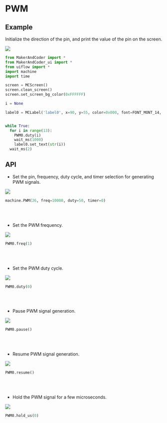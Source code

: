# PWM

## Example

Initialize the direction of the pin, and print the value of the pin on the screen.

<img class="blockly_svg" src="https://makerandcoder.com/MCLab/blockly/hardwares/pwm/uiflow_block_pwm_demo.svg"> 

```python
from MakerAndCoder import *
from MakerAndCoder_ui import *
from uiflow import *
import machine
import time

screen = MCScreen()
screen.clean_screen()
screen.set_screen_bg_color(0xFFFFFF)

i = None

label0 = MCLabel('label0', x=90, y=55, color=0x000, font=FONT_MONT_14, parent=None)


while True:
  for i in range(13):
    PWM0.duty(i)
    wait_ms(1000)
    label0.set_text(str(i))
  wait_ms(2)

```

## API

- Set the pin, frequency, duty cycle, and timer selection for generating PWM signals.
<img class="blockly_svg" src="https://makerandcoder.com/MCLab/blockly/hardwares/pwm/uiflow_block_pwm.svg"> 

```python
machine.PWM(26, freq=10000, duty=50, timer=0)
```
 <br />  <br /> 

- Set the PWM frequency.
<img class="blockly_svg" src="https://makerandcoder.com/MCLab/blockly/hardwares/pwm/uiflow_block_pwm_freq.svg"> 

```python
PWM0.freq(1)
```

 <br />  <br /> 
- Set the PWM duty cycle.
<img class="blockly_svg" src="https://makerandcoder.com/MCLab/blockly/hardwares/pwm/uiflow_block_pwm_duty.svg"> 

```python
PWM0.duty(0)
```

 <br />  <br /> 
- Pause PWM signal generation.
<img class="blockly_svg" src="https://makerandcoder.com/MCLab/blockly/hardwares/pwm/uiflow_block_pwm_pause.svg"> 

```python
PWM0.pause()
```

 <br />  <br /> 
- Resume PWM signal generation.
<img class="blockly_svg" src="https://makerandcoder.com/MCLab/blockly/hardwares/pwm/uiflow_block_pwm_resume.svg"> 

```python
PWM0.resume()
```

 <br />  <br /> 
- Hold the PWM signal for a few microseconds.
<img class="blockly_svg" src="https://makerandcoder.com/MCLab/blockly/hardwares/pwm/uiflow_block_pwm_hold_us.svg"> 

```python
PWM0.hold_us(0)
```


